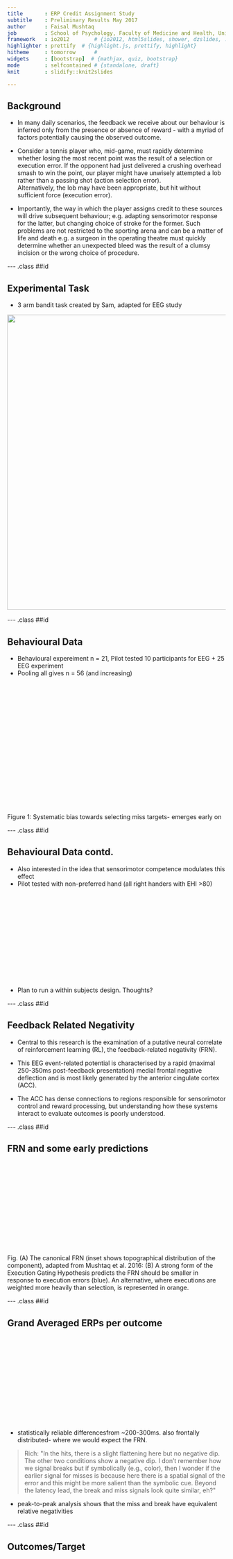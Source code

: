 ```yaml
---
title       : ERP Credit Assignment Study
subtitle    : Preliminary Results May 2017
author      : Faisal Mushtaq
job         : School of Psychology, Faculty of Medicine and Health, University of Leeds
framework   : io2012        # {io2012, html5slides, shower, dzslides, ...}
highlighter : prettify  # {highlight.js, prettify, highlight}
hitheme     : tomorrow      # 
widgets     : [bootstrap]  # {mathjax, quiz, bootstrap}
mode        : selfcontained # {standalone, draft}
knit        : slidify::knit2slides

---
```


## Background
* In many daily scenarios, the feedback we receive about our behaviour is inferred only from the presence or absence of reward - with a myriad of factors potentially causing the observed outcome. 

* Consider a tennis player who, mid-game, must rapidly determine whether losing the most recent point was the result of a selection or execution error. If the opponent had just delivered a crushing overhead smash to win the point, our player might have unwisely attempted a lob rather than a passing shot (action selection error).  
Alternatively, the lob may have been appropriate, but hit without sufficient force (execution error). 

* Importantly, the way in which the player assigns credit to these sources will drive subsequent behaviour; e.g. adapting sensorimotor response for the latter, but changing choice of stroke for the former. Such problems are not restricted to the sporting arena and can be a matter of life and death e.g. a surgeon in the operating theatre must quickly determine whether an unexpected bleed was the result of a clumsy incision or the wrong choice of procedure. 

--- .class ##id  

## Experimental Task
* 3 arm bandit task created by Sam, adapted for EEG study

</div> <div style="position: relative; left: 0; top: 0px; z-index:100">
<img src='assets/img/Task_Overview.pdf' width="680px">
</div>

--- .class ##id  


## Behavioural Data

* Behavioural expereiment n = 21, Pilot tested 10 participants for EEG + 25 EEG experiment
* Pooling all gives n = 56 (and increasing)

</div> <div style="position: relative; left: 16700; top: 0px; z-index:200">
<img src='assets/img/Pooled_Decision_Dynamics.pdf' height="300px" width="950px">
</div>
Figure 1: Systematic bias towards selecting miss targets- emerges early on

--- .class ##id  

## Behavioural Data contd.
* Also interested in the idea that sensorimotor competence modulates this effect
* Pilot tested with non-preferred hand (all right handers with EHI >80)

<div style="position: relative; left: 16700; top: 0px; z-index:200">
<img src='assets/img/NP_Freq_Analysis.pdf' height="200px" width="300px">
</div>

* Plan to run a within subjects design. Thoughts?

--- .class ##id  


## Feedback Related Negativity

* Central to this research is the examination of a putative neural correlate of reinforcement learning (RL), the feedback-related negativity (FRN). 

* This EEG event-related potential is characterised by a rapid (maximal 250-350ms post-feedback presentation) medial frontal negative deflection and is most likely generated by the anterior cingulate cortex (ACC). 

* The ACC has dense connections to regions responsible for sensorimotor control and reward processing, but understanding how these systems interact to evaluate outcomes is poorly understood. 

--- .class ##id 

## FRN and some early predictions

<div style="position: relative; left: 16700; top: 0px; z-index:200">
<img src='assets/img/Fig2_TopView_EEG_Predictions.tiff' height="200px" width="600px">
</div>

Fig. (A) The canonical FRN (inset shows topographical distribution of the component), adapted from Mushtaq et al. 2016: (B) A strong form of the Execution Gating Hypothesis predicts the FRN should be smaller in response to execution errors (blue). An alternative, where executions are weighted more heavily than selection, is represented in orange.


--- .class ##id 

## Grand Averaged ERPs per outcome

<div style="position: relative; left: 16700; top: 0px; z-index:200">
<img src='assets/img/Fig2_FRN_ERP_Scalp.pdf' height="200px" width="400px">
</div>

* statistically reliable differencesfrom ~200-300ms. also frontally distributed- where we would expect the FRN. 

> Rich: "In the hits, there is a slight flattening here but no negative dip.   The other two conditions show a negative dip. I don’t remember how we signal breaks but if symbolically (e.g., color), then I wonder if the earlier signal for misses
is because here there is a spatial signal of the error and this might be more salient than the symbolic cue. Beyond the latency lead, the break and miss signals look quite similar, eh?"

* peak-to-peak analysis shows that the miss and break have equivalent relative negativities

--- .class ##id  

## Outcomes/Target 

<div style="position: relative; left: 16700; top: 0px; z-index:200">
<img src='assets/img/Fig3_Target_3panel.pdf' height="700px" width="1000px">
</div>

> Rich: Re neutral: Although a bit hard to see, the main effect here seems to be that Break FRN is attenuated in the Neutral case.  This would be puzzling if I am not misunderstanding neutral since neutral probability would be between high and low. Could you replot these data, with each panel for one type of outcome (miss, break, hit) and the three functions showing when the outcome was high, low, or neutral. This would be another way to see if the ERP to a particular
outcome varies as a function of probability.    

--- .class ##id  

## Targets/Outcome 

<div style="position: relative; left: 16700; top: 0px; z-index:200">
<img src='assets/img/OutcomeType_3panel_targets.pdf' height="700px" width="900px">
</div>

> Rich: the new figure reveals another curious result. for the miss trials, there is a downward swoop at around 130 ms for the high break and high miss conditions.
any thoughts on that?  it seems to be influencing the amplitude differences prior to the FRN. Not sure what to make of this, but FRN is largest for neutral in miss condition and smallest for neutral in break condition.
This is certainly at odds with a nice ordering based on probability within each condition.

> Faisal: We can see a similar pattern for the Hit target panel too. It's a very early negativity and I'm not sure why this is happening but I'm also not too convinced by these fluctuations - they don't show up as statistically significant when I run the mass univariate test and correct for false discovery rate (but I am being very conservative with my approach and could sensibly be more lenient here). it's something I need to investigate further. Currently running through the early vs late trials analysis so I'll get on to this later in the week. But as it stands, it's clear that there isn't just a main effect of probability. 

--- .class ##id  

## More but not ready for prime time- yet...

* Inspired by the 2-armed bandit: an Interceptive timing version

* Manipulating feedback salience:

<div style="position: relative; left: 16700; top: 0px; z-index:200">
<img src='assets/img/Paradigm_Structure.pdf' height="700px" width="900px">
</div>

* (A) KP = Spatial; (B) KR = Binary

--- .class ##id  

## Interceptive timing results

* Conceptual replication: Consistent with the PNAS paper results- reduced risk aversion as feedback salience increases

* Veridical feedback

<div style="position: relative; left: 16700; top: 0px; z-index:200">
<img src='assets/img/Exp1_3panel.pdf' height="700px" width="900px">
</div>


--- .class ##id  

## Interceptive timing results contd.

* Pseudoveridical feedback

<div style="position: relative; left: 16700; top: 0px; z-index:200">
<img src='assets/img/Exp2_3panel.pdf' height="700px" width="900px">
</div>


--- .class ##id  

## Interceptive timing results contd.

* Pseudoveridical feedback + switch feedback within subjects

<div style="position: relative; left: 16700; top: 0px; z-index:200">
<img src='assets/img/Exp3_3panel.pdf' height="700px" width="900px">
</div>

--- .class ##id  

## And finally...

* PhD student (Jack Brookes) has been playing around with a VR version of the 3-arm bandit

<div style="position: relative; left: 16700; top: 0px; z-index:200">
<img src='assets/img/VR.png' height="700px" width="500px">
</div>


* Havent quite figured the right parameters balancing task difficulty and no data collected yet but is lots of fun!...





